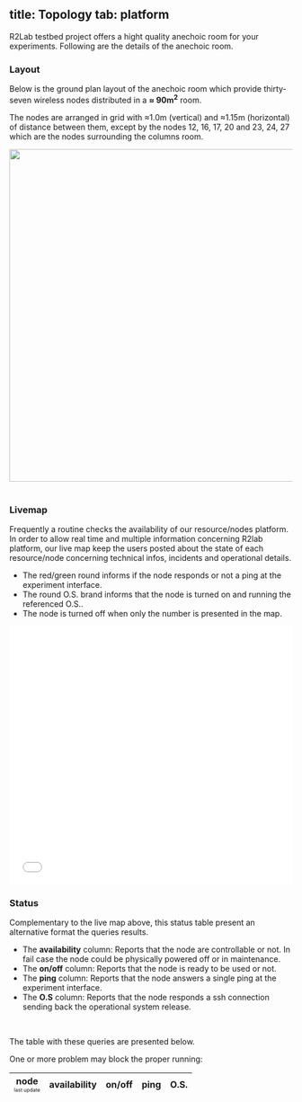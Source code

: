 title: Topology
tab: platform
---

R2Lab testbed project offers a hight quality anechoic room for your experiments. Following are the details of the anechoic room.

### Layout

Below is the ground plan layout of the anechoic room which provide thirty-seven wireless nodes distributed in a **≈ 90m<sup>2</sup>** room.

The nodes are arranged in grid with ≈1.0m (vertical) and ≈1.15m (horizontal) of distance between them, except by the nodes 12, 16, 17, 20 and 23, 24, 27 which are the nodes surrounding the columns room.

<left>
	<img src="assets/img/status.png" style="width:950px; height:592px;"/><br>
	<!-- <center> Fig. 1 - Resources status</center> -->
</left>

<br>

### Livemap

Frequently a routine checks the availability of our resource/nodes platform. In order to allow real time and multiple information concerning R2lab platform, our live map keep the users posted about the state of each resource/node concerning technical infos, incidents and operational details.<br>
- The red/green round informs if the node responds or not a ping at the experiment interface.
- The round O.S. brand informs that the node is turned on and running the referenced O.S..
- The node is turned off when only the number is presented in the map.

<iframe src="livemap.html"  scrolling="no" width="100%" height="460px" frameBorder="0"></iframe>
<!-- <center> Fig. 1 - Resources status</center> -->

<h3>Status</h3>

Complementary to the live map above, this status table present an alternative format the queries results.
- The <b>availability</b> column: 
	Reports that the node are controllable or not. In fail case the node could be physically powered off or in maintenance.
- The <b>on/off</b> column:
	Reports that the node is ready to be used or not.
- The <b>ping</b> column: 
	Reports that the node answers a single ping at the experiment interface.
- The <b>O.S</b> column:
	Reports that the node responds a ssh connection sending back the operational system release.
<br>

The table with these queries are presented below.

<div id="div_error" class="alert alert-danger" role="alert">
  One or more problem may block the proper running:<br>
</div>

<!-- MUST BE GENERATED AUTOMATICALLY -->
<table id="results_table" class="table table-condensed">
  <thead>
    <tr>
      <th id="cl_01">node<br><font style="font-weight:normal; font-size:xx-small;">last update</font></th>
      <th id="cl_02">availability</th>
      <th id="cl_03">on/off</th>
      <th id="cl_04">ping</th>
      <th id="cl_05">O.S.</th>
    </tr>
  </thead>
  <tbody id="t_body"></tbody>
</table>

<script type="text/javascript" src="info_files.json"></script>
<!-- <script type="text/javascript" src="load_results.json"></script> -->
<!-- <script type="text/javascript" src="reset_results.json"></script> -->
<script type="text/javascript" src="info_results.json"></script>
<script type="text/javascript" src="alive_results.json"></script>
<script type="text/javascript" src="answer_results.json"></script>
<script type="text/javascript" src="multiple_results.json"></script>

<script type="text/javascript">
  
  Object.size = function(obj) {
    var size = 0, key;
    for (key in obj) {
        if (obj.hasOwnProperty(key)) size++;
    }
    return size;
  };

  $("#div_error").hide();
  //$("#results_table").show();

  try {
    var data_info_files       = JSON.parse(info_files);       // get the last update information  
    var data_alive_results    = JSON.parse(alive_results);    // alive consider the CM card
    var data_multiple_results = JSON.parse(multiple_results); // must be 'status' on Nepi
    var data_answer_results   = JSON.parse(answer_results);   // consider the answer for a single ping
    var data_info_results     = JSON.parse(info_results);     // check the SO version  
  }
  catch(err) {
    //$("#results_table").hide();
    $("#div_error").show();
    $("#div_error").append( '<ul><li>One or more file information were not loaded correctly</li></ul>' );
  }


  //Last update info at the table header
  try {
    cl_02 = data_info_files['alive_results'].last_modified;
    cl_03 = data_info_files['multiple_results'].last_modified;
    cl_04 = data_info_files['answer_results'].last_modified;
    cl_05 = data_info_files['info_results'].last_modified;

    $("#cl_02").append( '<br><font style="font-weight:normal; font-size:xx-small;">'+cl_02+'</font>');
    $("#cl_03").append( '<br><font style="font-weight:normal; font-size:xx-small;">'+cl_03+'</font>');
    $("#cl_04").append( '<br><font style="font-weight:normal; font-size:xx-small;">'+cl_04+'</font>');
    $("#cl_05").append( '<br><font style="font-weight:normal; font-size:xx-small;">'+cl_05+'</font>');
  }
  catch(err) {
    $("#div_error").show();
    $("#div_error").append( '<ul><li>Info file informations were not loaded correctly</li></ul>' );
  }

  var total_nodes = 38;
  var table_content = '';
  
  for (var key=1; key < total_nodes; key++) {
    table_content += '<tr>';

    if (key < 10)
      key = '0'+key;

    //Fist column
    table_content += '<th scope="row">'+ key +'</th>';

    //Second column
    try {
      res = data_alive_results[key].alive;  
      
      if (res == 'alive'){
        table_content += '<td><span class="label label-success">available</span></td>';
      }
      else {
        table_content += '<td><span class="label label-danger">unavailable</span></td>';
      }
    }
    catch(err) {
      table_content += '<td><span class="label label-default">ignored</span></td>';  
    }

		//Third column
    try {
      res = data_multiple_results[key].status;

      if (res == 'on'){
        table_content += '<td><span class="label label-success">on</span></td>';
      }
      else if (res == 'off'){
        table_content += '<td><span class="label label-danger">off</span></td>';
      }
      else {
        table_content += '<td><span class="label label-warning">unreachable</span></td>';
      }
    }
    catch(err) {
      table_content += '<td><span class="label label-default">ignored</span></td>';  
    }


    //Fourth column
    try {
      res = data_answer_results[key].answer;

      if (res == 'answer'){
        table_content += '<td><span class="label label-success">yes</span></td>';
      }
      else {
        table_content += '<td><span class="label label-danger">fail</span></td>';
      }
    }
    catch(err) {
      table_content += '<td><span class="label label-default">ignored</span></td>';  
    }


    //Fifth column
    try {
      res = data_info_results[key].info;

      if (res == 'fail'){
        table_content += '<td><span class="label label-default">ignored</span></td>';
      }
      else if (res.indexOf('ubuntu') >= 0){

        table_content += '<td><img src="assets/img/ub.png" height="20" width="20">&nbsp;<font style="font-size:x-small;">'+res+'</font></td>';
      }
      else if (res.indexOf('fedora') >= 0){

        table_content += '<td><img src="assets/img/fd.png" height="20" width="20">&nbsp;<font style="font-size:x-small;">'+res.replace(' (twenty one)','');+'</font></td>';
      }
      
    }
    catch(err) {
      table_content += '<td><span class="label label-default">ignored</span></td>';  
    }

    table_content += '</tr>';
  }

  $("#t_body").append(table_content);

</script>
